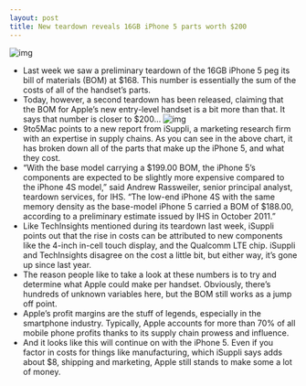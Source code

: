```yaml
---
layout: post
title: New teardown reveals 16GB iPhone 5 parts worth $200
---
```

![img](http://media.idownloadblog.com/wp-content/uploads/2012/09/iPhone-5-introduction-video-parts-001.jpg)
* Last week we saw a preliminary teardown of the 16GB iPhone 5 peg its bill of materials (BOM) at $168. This number is essentially the sum of the costs of all of the handset’s parts.
* Today, however, a second teardown has been released, claiming that the BOM for Apple’s new entry-level handset is a bit more than that. It says that number is closer to $200…
![img](http://media.idownloadblog.com/wp-content/uploads/2012/09/bill-of-materials-iphone-5.jpg)
* 9to5Mac points to a new report from iSuppli, a marketing research firm with an expertise in supply chains. As you can see in the above chart, it has broken down all of the parts that make up the iPhone 5, and what they cost.
* “With the base model carrying a $199.00 BOM, the iPhone 5’s components are expected to be slightly more expensive compared to the iPhone 4S model,” said Andrew Rassweiler, senior principal analyst, teardown services, for IHS. “The low-end iPhone 4S with the same memory density as the base-model iPhone 5 carried a BOM of $188.00, according to a preliminary estimate issued by IHS in October 2011.”
* Like TechInsights mentioned during its teardown last week, iSuppli points out that the rise in costs can be attributed to new components like the 4-inch in-cell touch display, and the Qualcomm LTE chip. iSuppli and TechInsights disagree on the cost a little bit, but either way, it’s gone up since last year.
* The reason people like to take a look at these numbers is to try and determine what Apple could make per handset. Obviously, there’s hundreds of unknown variables here, but the BOM still works as a jump off point.
* Apple’s profit margins are the stuff of legends, especially in the smartphone industry. Typically, Apple accounts for more than 70% of all mobile phone profits thanks to its supply chain prowess and influence.
* And it looks like this will continue on with the iPhone 5. Even if you factor in costs for things like manufacturing, which iSuppli says adds about $8, shipping and marketing, Apple still stands to make some a lot of money.

